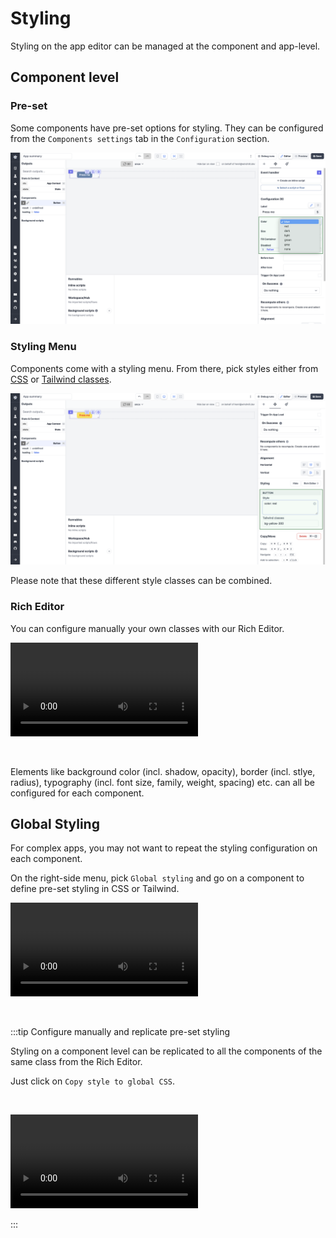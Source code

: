 # Styling

Styling on the app editor can be managed at the component and app-level.

## Component level

### Pre-set

Some components have pre-set options for styling. They can be configured from the `Components settings` tab in the `Configuration` section.

![Pre-set colors](../assets/apps/8_app_styling/pre_set_colors.png)

### Styling Menu

Components come with a styling menu. From there, pick styles either from [CSS](https://www.w3schools.com/html/html_css.asp) or [Tailwind classes](https://tailwind.build/classes).

![Styling menu](../assets/apps/8_app_styling/styling_menu.png)

Please note that these different style classes can be combined.

### Rich Editor

You can configure manually your own classes with our Rich Editor.

<video
    className="border-2 rounded-xl object-cover w-full h-full"
    autoPlay
    controls
    id="main-video"
    src="/videos/rich_editor.mp4"
/>

<br/>

Elements like background color (incl. shadow, opacity), border (incl. stlye, radius), typography (incl. font size, family, weight, spacing) etc. can all be configured for each component.

## Global Styling

For complex apps, you may not want to repeat the styling configuration on each component.

On the right-side menu, pick `Global styling` and go on a component to define pre-set styling in CSS or Tailwind.

<video
    className="border-2 rounded-xl object-cover w-full h-full"
    autoPlay
    controls
    id="main-video"
    src="/videos/global_styling.mp4"
/>

<br/>

:::tip Configure manually and replicate pre-set styling

Styling on a component level can be replicated to all the components of the same class from the Rich Editor.

Just click on `Copy style to global CSS`.

<br/>

<video
    className="border-2 rounded-xl object-cover w-full h-full"
    autoPlay
    controls
    id="main-video"
    src="/videos/copy_style_global_css.mp4"
/>

:::